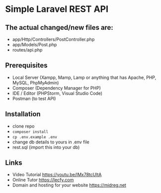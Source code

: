# Simple Laravel REST API

## The actual changed/new files are:

- app/Http/Controllers/PostController.php
- app/Models/Post.php
- routes/api.php

## Prerequisites 
- Local Server (Xampp, Mamp, Lamp or anything that has Apache, PHP, MySQL, PhpMyAdmin)
- Composer (Dependency Manager for PHP)
- IDE / Editor (PHPStorm, Visual Studio Code)
- Postman (to test API)

## Installation
- clone repo
- `composer install`
- `cp .env.example .env`
- change db details to yours in .env file
- rest.sql (import this into your db)

## Links
- Video Tutorial https://youtu.be/lMx78tcUltA
- Online Tutor https://lecfy.com
- Domain and hosting for your website https://midreg.net
